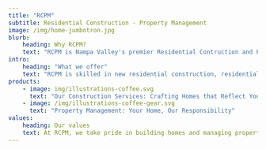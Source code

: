 ```yaml
---
title: "RCPM"
subtitle: Residential Construction - Property Management
image: /img/home-jumbotron.jpg
blurb:
    heading: Why RCPM?
    text: "RCPM is Nampa Valley's premier Residential Contruction and Property Management Company."
intro:
    heading: "What we offer"
    text: "RCPM is skilled in new residential construction, residential remodeling, and property management."
products:
    - image: img/illustrations-coffee.svg
      text: "Our Construction Services: Crafting Homes that Reflect Your Vision"
    - image: /img/illustrations-coffee-gear.svg
      text: "Property Management: Your Home, Our Responsibility"
values:
    heading: Our values
    text: At RCPM, we take pride in building homes and managing properties with passion and precision. Let us be your partner in creating a living space that reflects your aspirations and values. Contact us today to start your journey toward a home that exceeds your expectations.
---
```



